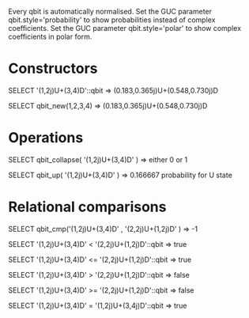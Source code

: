 Every qbit is automatically normalised.
Set the GUC parameter qbit.style='probability' to show probabilities instead of  complex coefficients.
Set the GUC parameter qbit.style='polar' to show complex coefficients in polar form.

# Constructors

SELECT '(1,2j)U+(3,4)D'::qbit                  =>  (0.183,0.365j)U+(0.548,0.730j)D 

SELECT qbit_new(1,2,3,4)                       =>  (0.183,0.365j)U+(0.548,0.730j)D 

# Operations

SELECT  qbit_collapse( '(1,2j)U+(3,4)D' )      =>  either 0 or 1

SELECT  qbit_up( '(1,2j)U+(3,4)D' )            =>  0.166667      probability  for U state


# Relational comparisons

SELECT qbit_cmp('(1,2j)U+(3,4)D' , '(2,2j)U+(1,2j)D' )         =>   -1

SELECT '(1,2j)U+(3,4)D' <   '(2,2j)U+(1,2j)D'::qbit            =>   true

SELECT '(1,2j)U+(3,4)D' <=  '(2,2j)U+(1,2j)D'::qbit            =>   true

SELECT '(1,2j)U+(3,4)D' > '(2,2j)U+(1,2j)D'::qbit              =>   false

SELECT '(1,2j)U+(3,4)D' >= '(2,2j)U+(1,2j)D'::qbit             =>   false

SELECT '(1,2j)U+(3,4)D' = '(1,2j)U+(3,4j)D'::qbit              =>  true
